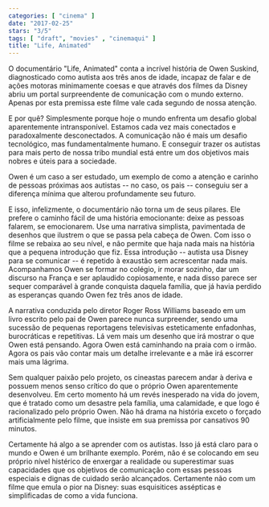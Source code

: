 ```yaml
---
categories: [ "cinema" ]
date: "2017-02-25"
stars: "3/5"
tags: [ "draft", "movies" , "cinemaqui" ]
title: "Life, Animated"
---
```

O documentário "Life, Animated" conta a incrível história de Owen
Suskind, diagnosticado como autista aos três anos de idade, incapaz de
falar e de ações motoras minimamente coesas e que através dos filmes
da Disney abriu um portal surpreendente de comunicação com o mundo
externo. Apenas por esta premissa este filme vale cada segundo de nossa
atenção.

E por quê? Simplesmente porque hoje o mundo enfrenta um desafio
global aparentemente intransponível. Estamos cada vez mais conectados
e paradoxalmente desconectados. A comunicação não é mais um desafio
tecnológico, mas fundamentalmente humano. E conseguir trazer os autistas
para mais perto de nossa tribo mundial está entre um dos objetivos mais
nobres e úteis para a sociedade.

Owen é um caso a ser estudado, um exemplo de como a atenção e carinho
de pessoas próximas aos autistas -- no caso, os pais -- conseguiu ser
a diferença mínima que alterou profundamente seu futuro.

E isso, infelizmente, o documentário não torna um de seus pilares. Ele
prefere o caminho fácil de uma história emocionante: deixe as pessoas
falarem, se emocionarem. Use uma narrativa simplista, pavimentada de
desenhos que ilustrem o que se passa pela cabeça de Owen. Com isso
o filme se rebaixa ao seu nível, e não permite que haja nada mais
na história que a pequena introdução que fiz. Essa introdução --
autista usa Disney para se comunicar -- é repetido à exaustão sem
acrescentar nada mais. Acompanhamos Owen se formar no colégio, ir morar
sozinho, dar um discurso na França e ser aplaudido copiosamente, e nada
disso parece ser sequer comparável à grande conquista daquela família,
que já havia perdido as esperanças quando Owen fez três anos de idade.

A narrativa conduzida pelo diretor Roger Ross Williams baseado em um
livro escrito pelo pai de Owen parece nunca surpreender, sendo uma
sucessão de pequenas reportagens televisivas esteticamente enfadonhas,
burocráticas e repetitivas. Lá vem mais um desenho que irá mostrar
o que Owen está pensando. Agora Owen está caminhando na praia com o
irmão. Agora os pais vão contar mais um detalhe irrelevante e a mãe
irá escorrer mais uma lágrima.

Sem qualquer paixão pelo projeto, os cineastas parecem andar à deriva
e possuem menos senso crítico do que o próprio Owen aparentemente
desenvolveu. Em certo momento há um revés inesperado na vida do jovem,
que é tratado como um desastre pela família, uma calamidade, e que logo
é racionalizado pelo próprio Owen. Não há drama na história exceto
o forçado artificialmente pelo filme, que insiste em sua premissa por
cansativos 90 minutos.

Certamente há algo a se aprender com os autistas. Isso já está claro
para o mundo e Owen é um brilhante exemplo. Porém, não é se colocando
em seu próprio nível histérico de enxergar a realidade ou superestimar
suas capacidades que os objetivos de comunicação com essas pessoas
especiais e dignas de cuidado serão alcançados. Certamente não com
um filme que emula o pior na Disney: suas esquisitices assépticas e
simplificadas de como a vida funciona.
